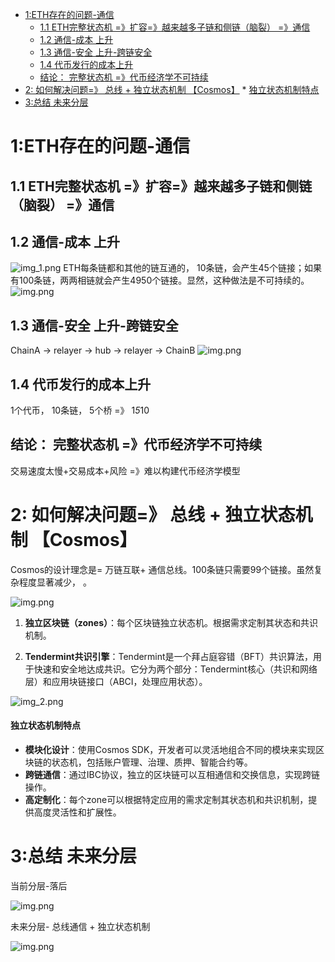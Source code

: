 <!-- TOC -->
* [1:ETH存在的问题-通信](#1eth存在的问题-通信)
  * [1.1 ETH完整状态机 =》扩容=》越来越多子链和侧链（脑裂） =》通信](#11-eth完整状态机-扩容越来越多子链和侧链脑裂-通信)
  * [1.2 通信-成本 上升](#12-通信-成本-上升)
  * [1.3 通信-安全 上升-跨链安全](#13-通信-安全-上升-跨链安全)
  * [1.4 代币发行的成本上升](#14-代币发行的成本上升)
  * [结论： 完整状态机 =》代币经济学不可持续](#结论-完整状态机-代币经济学不可持续)
* [2: 如何解决问题=》 总线 + 独立状态机制 【Cosmos】](#2-如何解决问题-总线--独立状态机制-cosmos)
      * [独立状态机制特点](#独立状态机制特点)
* [3:总结 未来分层](#3总结-未来分层)
<!-- TOC -->



# 1:ETH存在的问题-通信

## 1.1 ETH完整状态机 =》扩容=》越来越多子链和侧链（脑裂） =》通信

## 1.2 通信-成本 上升

![img_1.png](img_1.png)
ETH每条链都和其他的链互通的， 10条链，会产生45个链接；如果有100条链，两两相链就会产生4950个链接。显然，这种做法是不可持续的。
![img.png](img.png)

## 1.3 通信-安全 上升-跨链安全

ChainA -> relayer -> hub -> relayer -> ChainB
![img.png](images/img-crossChain.png)

## 1.4 代币发行的成本上升

1个代币， 10条链， 5个桥 =》 1*5*10

## 结论： 完整状态机 =》代币经济学不可持续

交易速度太慢+交易成本+风险 =》难以构建代币经济学模型

# 2: 如何解决问题=》 总线 + 独立状态机制 【Cosmos】

Cosmos的设计理念是= 万链互联+ 通信总线。100条链只需要99个链接。虽然复杂程度显著减少，
。

![img.png](images/img-hub.png)

1. **独立区块链（zones）**：每个区块链独立状态机。根据需求定制其状态和共识机制。

2. **Tendermint共识引擎**：Tendermint是一个拜占庭容错（BFT）共识算法，用于快速和安全地达成共识。它分为两个部分：Tendermint核心（共识和网络层）和应用块链接口（ABCI，处理应用状态）。

![img_2.png](img_2.png)

#### 独立状态机制特点

- **模块化设计**：使用Cosmos SDK，开发者可以灵活地组合不同的模块来实现区块链的状态机，包括账户管理、治理、质押、智能合约等。
- **跨链通信**：通过IBC协议，独立的区块链可以互相通信和交换信息，实现跨链操作。
- **高定制化**：每个zone可以根据特定应用的需求定制其状态机和共识机制，提供高度灵活性和扩展性。

# 3:总结 未来分层

当前分层-落后

![img.png](images/img-current.png)

未来分层- 总线通信 + 独立状态机制

![img.png](images/img-future.png)